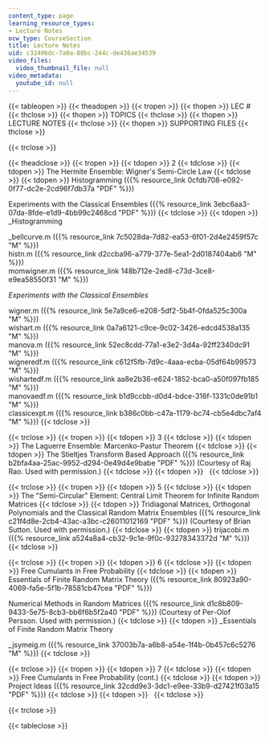 ```yaml
---
content_type: page
learning_resource_types:
- Lecture Notes
ocw_type: CourseSection
title: Lecture Notes
uid: c32406dc-7a0a-88bc-244c-de436ae34539
video_files:
  video_thumbnail_file: null
video_metadata:
  youtube_id: null
---
```


{{< tableopen >}}
{{< theadopen >}}
{{< tropen >}}
{{< thopen >}}
LEC #
{{< thclose >}}
{{< thopen >}}
TOPICS
{{< thclose >}}
{{< thopen >}}
LECTURE NOTES
{{< thclose >}}
{{< thopen >}}
SUPPORTING FILES
{{< thclose >}}

{{< trclose >}}

{{< theadclose >}}
{{< tropen >}}
{{< tdopen >}}
2
{{< tdclose >}}
{{< tdopen >}}
The Hermite Ensemble: Wigner's Semi-Circle Law
{{< tdclose >}}
{{< tdopen >}}
Histogramming ({{% resource_link 0cfdb708-e092-0f77-dc2e-2cd96f7db37a "PDF" %}})  
  
Experiments with the Classical Ensembles ({{% resource_link 3ebc6aa3-07da-8fde-e1d9-4bb99c2468cd "PDF" %}})
{{< tdclose >}}
{{< tdopen >}}
_Histogramming  
  
_bellcurve.m ({{% resource_link 7c5028da-7d82-ea53-6f01-2d4e2459f57c "M" %}})  
histn.m ({{% resource_link d2ccba96-a779-377e-5ea1-2d0187404ab6 "M" %}})  
momwigner.m ({{% resource_link 148b712e-2ed8-c73d-3ce8-e9ea58550f31 "M" %}})  
  
_Experiments with the Classical Ensembles_  
  
wigner.m ({{% resource_link 5e7a9ce6-e208-5df2-5b4f-0fda525c300a "M" %}})  
wishart.m ({{% resource_link 0a7a6121-c9ce-9c02-3426-edcd4538a135 "M" %}})  
manova.m ({{% resource_link 52ec8cdd-77a1-e3e2-3d4a-92ff2340dc91 "M" %}})  
wigneredf.m ({{% resource_link c612f5fb-7d9c-4aaa-ecba-05df64b99573 "M" %}})  
wishartedf.m ({{% resource_link aa8e2b36-e624-1852-bca0-a50f097fb185 "M" %}})  
manovaedf.m ({{% resource_link b1d9ccbb-d0d4-bdce-316f-1331c0de91b1 "M" %}})  
classicexpt.m ({{% resource_link b386c0bb-c47a-1179-bc74-cb5e4dbc7af4 "M" %}})
{{< tdclose >}}

{{< trclose >}}
{{< tropen >}}
{{< tdopen >}}
3
{{< tdclose >}}
{{< tdopen >}}
The Laguerre Ensemble: Marcenko-Pastur Theorem
{{< tdclose >}}
{{< tdopen >}}
The Stieltjes Transform Based Approach ({{% resource_link b2bfa4aa-25ac-9952-d294-0e49d4e9babe "PDF" %}}) (Courtesy of Raj Rao. Used with permission.)
{{< tdclose >}}
{{< tdopen >}}
 
{{< tdclose >}}

{{< trclose >}}
{{< tropen >}}
{{< tdopen >}}
5
{{< tdclose >}}
{{< tdopen >}}
The "Semi-Circular" Element: Central Limit Theorem for Infinite Random Matrices
{{< tdclose >}}
{{< tdopen >}}
Tridiagonal Matrices, Orthogonal Polynomials and the Classical Random Matrix Ensembles ({{% resource_link c21f4d8e-2cb4-43ac-a3bc-c26011012169 "PDF" %}}) (Courtesy of Brian Sutton. Used with permission.)
{{< tdclose >}}
{{< tdopen >}}
trijacobi.m ({{% resource_link a524a8a4-cb32-9c1e-9f0c-93278343372d "M" %}})
{{< tdclose >}}

{{< trclose >}}
{{< tropen >}}
{{< tdopen >}}
6
{{< tdclose >}}
{{< tdopen >}}
Free Cumulants in Free Probability
{{< tdclose >}}
{{< tdopen >}}
Essentials of Finite Random Matrix Theory ({{% resource_link 80923a90-4069-fa5e-5f1b-78581cb47cea "PDF" %}})  
  
Numerical Methods in Random Matrices ({{% resource_link d1c8b809-9433-5e75-8cb3-bb6f6b5f2a40 "PDF" %}}) (Courtesy of Per-Olof Persson. Used with permission.)
{{< tdclose >}}
{{< tdopen >}}
_Essentials of Finite Random Matrix Theory  
  
_jsymeig.m ({{% resource_link 37003b7a-a6b8-a54e-1f4b-0b457c6c5276 "M" %}})
{{< tdclose >}}

{{< trclose >}}
{{< tropen >}}
{{< tdopen >}}
7
{{< tdclose >}}
{{< tdopen >}}
Free Cumulants in Free Probability (cont.)
{{< tdclose >}}
{{< tdopen >}}
Project Ideas ({{% resource_link 32cdd9e3-3dc1-e9ee-33b9-d27421f03a15 "PDF" %}})
{{< tdclose >}}
{{< tdopen >}}
 
{{< tdclose >}}

{{< trclose >}}

{{< tableclose >}}